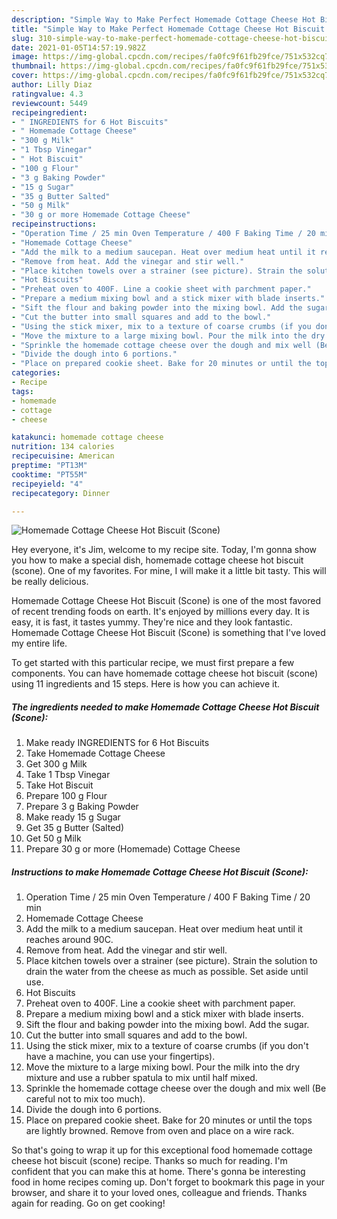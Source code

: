 ```yaml
---
description: "Simple Way to Make Perfect Homemade Cottage Cheese Hot Biscuit (Scone)"
title: "Simple Way to Make Perfect Homemade Cottage Cheese Hot Biscuit (Scone)"
slug: 310-simple-way-to-make-perfect-homemade-cottage-cheese-hot-biscuit-scone
date: 2021-01-05T14:57:19.982Z
image: https://img-global.cpcdn.com/recipes/fa0fc9f61fb29fce/751x532cq70/homemade-cottage-cheese-hot-biscuit-scone-recipe-main-photo.jpg
thumbnail: https://img-global.cpcdn.com/recipes/fa0fc9f61fb29fce/751x532cq70/homemade-cottage-cheese-hot-biscuit-scone-recipe-main-photo.jpg
cover: https://img-global.cpcdn.com/recipes/fa0fc9f61fb29fce/751x532cq70/homemade-cottage-cheese-hot-biscuit-scone-recipe-main-photo.jpg
author: Lilly Diaz
ratingvalue: 4.3
reviewcount: 5449
recipeingredient:
- " INGREDIENTS for 6 Hot Biscuits"
- " Homemade Cottage Cheese"
- "300 g Milk"
- "1 Tbsp Vinegar"
- " Hot Biscuit"
- "100 g Flour"
- "3 g Baking Powder"
- "15 g Sugar"
- "35 g Butter Salted"
- "50 g Milk"
- "30 g or more Homemade Cottage Cheese"
recipeinstructions:
- "Operation Time / 25 min Oven Temperature / 400 F Baking Time / 20 min"
- "Homemade Cottage Cheese"
- "Add the milk to a medium saucepan. Heat over medium heat until it reaches around 90C."
- "Remove from heat. Add the vinegar and stir well."
- "Place kitchen towels over a strainer (see picture). Strain the solution to drain the water from the cheese as much as possible. Set aside until use."
- "Hot Biscuits"
- "Preheat oven to 400F. Line a cookie sheet with parchment paper."
- "Prepare a medium mixing bowl and a stick mixer with blade inserts."
- "Sift the flour and baking powder into the mixing bowl. Add the sugar."
- "Cut the butter into small squares and add to the bowl."
- "Using the stick mixer, mix to a texture of coarse crumbs (if you don&#39;t have a machine, you can use your fingertips)."
- "Move the mixture to a large mixing bowl. Pour the milk into the dry mixture and use a rubber spatula to mix until half mixed."
- "Sprinkle the homemade cottage cheese over the dough and mix well (Be careful not to mix too much)."
- "Divide the dough into 6 portions."
- "Place on prepared cookie sheet. Bake for 20 minutes or until the tops are lightly browned. Remove from oven and place on a wire rack."
categories:
- Recipe
tags:
- homemade
- cottage
- cheese

katakunci: homemade cottage cheese 
nutrition: 134 calories
recipecuisine: American
preptime: "PT13M"
cooktime: "PT55M"
recipeyield: "4"
recipecategory: Dinner

---
```



![Homemade Cottage Cheese Hot Biscuit (Scone)](https://img-global.cpcdn.com/recipes/fa0fc9f61fb29fce/751x532cq70/homemade-cottage-cheese-hot-biscuit-scone-recipe-main-photo.jpg)

Hey everyone, it's Jim, welcome to my recipe site. Today, I'm gonna show you how to make a special dish, homemade cottage cheese hot biscuit (scone). One of my favorites. For mine, I will make it a little bit tasty. This will be really delicious.

Homemade Cottage Cheese Hot Biscuit (Scone) is one of the most favored of recent trending foods on earth. It's enjoyed by millions every day. It is easy, it is fast, it tastes yummy. They're nice and they look fantastic. Homemade Cottage Cheese Hot Biscuit (Scone) is something that I've loved my entire life.




To get started with this particular recipe, we must first prepare a few components. You can have homemade cottage cheese hot biscuit (scone) using 11 ingredients and 15 steps. Here is how you can achieve it.

<!--inarticleads1-->

##### The ingredients needed to make Homemade Cottage Cheese Hot Biscuit (Scone):

1. Make ready  INGREDIENTS for 6 Hot Biscuits
1. Take  Homemade Cottage Cheese
1. Get 300 g Milk
1. Take 1 Tbsp Vinegar
1. Take  Hot Biscuit
1. Prepare 100 g Flour
1. Prepare 3 g Baking Powder
1. Make ready 15 g Sugar
1. Get 35 g Butter (Salted)
1. Get 50 g Milk
1. Prepare 30 g or more (Homemade) Cottage Cheese




<!--inarticleads2-->

##### Instructions to make Homemade Cottage Cheese Hot Biscuit (Scone):

1. Operation Time / 25 min Oven Temperature / 400 F Baking Time / 20 min
1. Homemade Cottage Cheese
1. Add the milk to a medium saucepan. Heat over medium heat until it reaches around 90C.
1. Remove from heat. Add the vinegar and stir well.
1. Place kitchen towels over a strainer (see picture). Strain the solution to drain the water from the cheese as much as possible. Set aside until use.
1. Hot Biscuits
1. Preheat oven to 400F. Line a cookie sheet with parchment paper.
1. Prepare a medium mixing bowl and a stick mixer with blade inserts.
1. Sift the flour and baking powder into the mixing bowl. Add the sugar.
1. Cut the butter into small squares and add to the bowl.
1. Using the stick mixer, mix to a texture of coarse crumbs (if you don&#39;t have a machine, you can use your fingertips).
1. Move the mixture to a large mixing bowl. Pour the milk into the dry mixture and use a rubber spatula to mix until half mixed.
1. Sprinkle the homemade cottage cheese over the dough and mix well (Be careful not to mix too much).
1. Divide the dough into 6 portions.
1. Place on prepared cookie sheet. Bake for 20 minutes or until the tops are lightly browned. Remove from oven and place on a wire rack.




So that's going to wrap it up for this exceptional food homemade cottage cheese hot biscuit (scone) recipe. Thanks so much for reading. I'm confident that you can make this at home. There's gonna be interesting food in home recipes coming up. Don't forget to bookmark this page in your browser, and share it to your loved ones, colleague and friends. Thanks again for reading. Go on get cooking!
